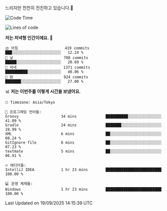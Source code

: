 느리지만 천천히 전진하고 있습니다.🐢

<!--START_SECTION:waka-->
![Code Time](http://img.shields.io/badge/Code%20Time-1%2C667%20hrs%208%20mins-blue)

![Lines of code](https://img.shields.io/badge/%EC%A0%80%EB%8A%94%20%EC%97%AC%ED%83%9C%EA%B9%8C%EC%A7%80%20-937.2%20thousand%20%EC%A4%84%EC%9D%98%20%EC%BD%94%EB%93%9C%EB%A5%BC%20%EC%9E%91%EC%84%B1%ED%96%88%EC%96%B4%EC%9A%94.-blue)

**저는 저녁형 인간이에요. 🦉** 

```text
🌞 아침                     419 commits         ███░░░░░░░░░░░░░░░░░░░░░░   12.24 % 
🌆 낮　                     708 commits         █████░░░░░░░░░░░░░░░░░░░░   20.69 % 
🌃 저녁                     1371 commits        ██████████░░░░░░░░░░░░░░░   40.06 % 
🌙 밤　                     924 commits         ███████░░░░░░░░░░░░░░░░░░   27.00 % 
```


📊 **저는 이번주를 이렇게 시간을 보냈어요.** 

```text
🕑︎ Timezone: Asia/Tokyo

💬 프로그래밍 언어들: 
Groovy                   34 mins             ██████████░░░░░░░░░░░░░░░   41.09 % 
Gradle                   24 mins             ███████░░░░░░░░░░░░░░░░░░   28.99 % 
XML                      6 mins              ██░░░░░░░░░░░░░░░░░░░░░░░   08.24 % 
GitIgnore file           6 mins              ██░░░░░░░░░░░░░░░░░░░░░░░   07.23 % 
textmate                 5 mins              ██░░░░░░░░░░░░░░░░░░░░░░░   06.91 % 

🔥 에디터들: 
IntelliJ IDEA            1 hr 23 mins        █████████████████████████   100.00 % 

💻 운영 체제들: 
Windows                  1 hr 23 mins        █████████████████████████   100.00 % 
```


 Last Updated on 19/09/2025 14:15:39 UTC
<!--END_SECTION:waka-->
